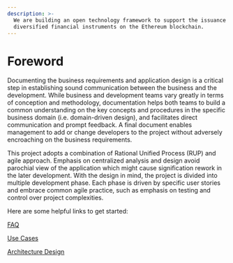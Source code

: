 ```yaml
---
description: >-
  We are building an open technology framework to support the issuance of
  diversified financial instruments on the Ethereum blockchain.
---
```


# Foreword

Documenting the business requirements and application design is a critical step in establishing sound communication between the business and the development. While business and development teams vary greatly in terms of conception and methodology, documentation helps both teams to build a common understanding on the key concepts and procedures in the specific business domain \(i.e. domain-driven design\), and facilitates direct communication and prompt feedback. A final document enables management to add or change developers to the project without adversely encroaching on the business requirements.

This project adopts a combination of Rational Unified Process \(RUP\) and agile approach. Emphasis on centralized analysis and design avoid parochial view of the application which might cause signification rework in the later development. With the design in mind, the project is divided into multiple development phase. Each phase is driven by specific user stories and embrace common agile practice, such as emphasis on testing and control over project complexities.

Here are some helpful links to get started:

[FAQ](https://docs.nuts.finance/faq)

[Use Cases](https://docs.nuts.finance/use-cases)

[Architecture Design](https://docs.nuts.finance/architecture-design)





